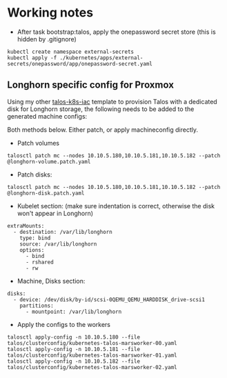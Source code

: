 # Working notes

- After task bootstrap:talos, apply the onepassword secret store (this is hidden by .gitignore)
```
kubectl create namespace external-secrets
kubectl apply -f ./kubernetes/apps/external-secrets/onepassword/app/onepassword-secret.yaml
```

## Longhorn specific config for Proxmox
Using my other [talos-k8s-iac](https://github.com/tslamars/talos-k8s-iac) template to provision Talos with a dedicated disk for Longhorn storage, the following needs to be added to the generated machine configs:

Both methods below. Either patch, or apply machineconfig directly.

- Patch volumes
```
talosctl patch mc --nodes 10.10.5.180,10.10.5.181,10.10.5.182 --patch @longhorn-volume.patch.yaml
```

- Patch disks:
```
talosctl patch mc --nodes 10.10.5.180,10.10.5.181,10.10.5.182 --patch @longhorn-disk.patch.yaml
```

- Kubelet section: (make sure indentation is correct, otherwise the disk won't appear in Longhorn)
```
extraMounts:
  - destination: /var/lib/longhorn
    type: bind
    source: /var/lib/longhorn
    options:
      - bind
      - rshared
      - rw
```
- Machine, Disks section:
```
disks:
  - device: /dev/disk/by-id/scsi-0QEMU_QEMU_HARDDISK_drive-scsi1
    partitions:
      - mountpoint: /var/lib/longhorn
```

- Apply the configs to the workers
```
talosctl apply-config -n 10.10.5.180 --file talos/clusterconfig/kubernetes-talos-marsworker-00.yaml
talosctl apply-config -n 10.10.5.181 --file talos/clusterconfig/kubernetes-talos-marsworker-01.yaml
talosctl apply-config -n 10.10.5.182 --file talos/clusterconfig/kubernetes-talos-marsworker-02.yaml
```